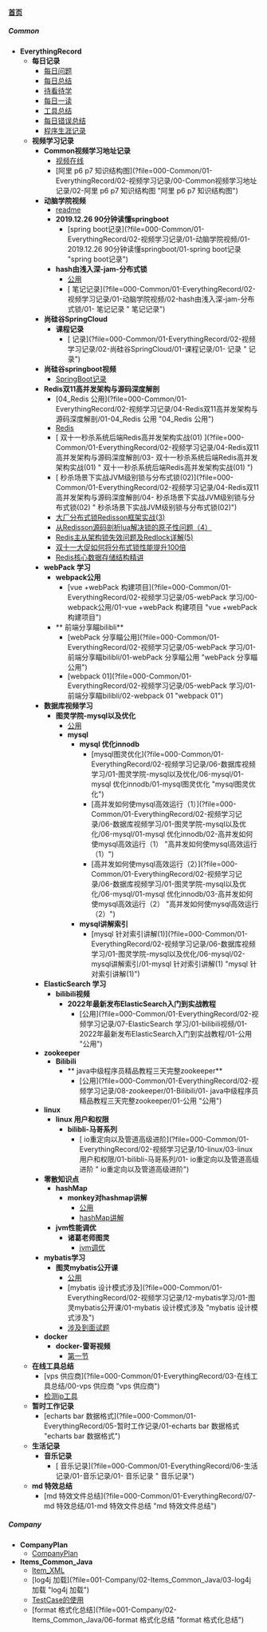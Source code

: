 
#### [首页](?file=home-首页)

##### Common
- **EverythingRecord**
    - **每日记录**
        - [每日问题](?file=000-Common/01-EverythingRecord/01-每日记录/01-每日问题 "每日问题")
        - [每日总结](?file=000-Common/01-EverythingRecord/01-每日记录/02-每日总结 "每日总结")
        - [待看待学](?file=000-Common/01-EverythingRecord/01-每日记录/03-待看待学 "待看待学")
        - [每日一读](?file=000-Common/01-EverythingRecord/01-每日记录/04-每日一读 "每日一读")
        - [工具总结](?file=000-Common/01-EverythingRecord/01-每日记录/05-工具总结 "工具总结")
        - [每日错误总结](?file=000-Common/01-EverythingRecord/01-每日记录/06-每日错误总结 "每日错误总结")
        - [程序生涯记录](?file=000-Common/01-EverythingRecord/01-每日记录/100-程序生涯记录 "程序生涯记录")
    - **视频学习记录**
        - **Common视频学习地址记录**
            - [视频在线](?file=000-Common/01-EverythingRecord/02-视频学习记录/00-Common视频学习地址记录/01-视频在线 "视频在线")
            - [阿里 p6 p7 知识结构图](?file=000-Common/01-EverythingRecord/02-视频学习记录/00-Common视频学习地址记录/02-阿里 p6 p7 知识结构图 "阿里 p6 p7 知识结构图")
        - **动脑学院视频**
            - [readme](?file=000-Common/01-EverythingRecord/02-视频学习记录/01-动脑学院视频/00-readme "readme")
            - **2019.12.26 90分钟读懂springboot**
                - [spring boot记录](?file=000-Common/01-EverythingRecord/02-视频学习记录/01-动脑学院视频/01-2019.12.26 90分钟读懂springboot/01-spring boot记录 "spring boot记录")
            - **hash由浅入深-jam-分布式锁**
                - [公用](?file=000-Common/01-EverythingRecord/02-视频学习记录/01-动脑学院视频/02-hash由浅入深-jam-分布式锁/00-公用 "公用")
                - [ 笔记记录](?file=000-Common/01-EverythingRecord/02-视频学习记录/01-动脑学院视频/02-hash由浅入深-jam-分布式锁/01- 笔记记录 " 笔记记录")
        - **尚硅谷SpringCloud**
            - **课程记录**
                - [ 记录](?file=000-Common/01-EverythingRecord/02-视频学习记录/02-尚硅谷SpringCloud/01-课程记录/01- 记录 " 记录")
        - **尚硅谷springboot视频**
            - [SpringBoot记录](?file=000-Common/01-EverythingRecord/02-视频学习记录/03-尚硅谷springboot视频/01-SpringBoot记录 "SpringBoot记录")
        - **Redis双11高并发架构与源码深度解剖**
            - [04_Redis 公用](?file=000-Common/01-EverythingRecord/02-视频学习记录/04-Redis双11高并发架构与源码深度解剖/01-04_Redis 公用 "04_Redis 公用")
            - [Redis](?file=000-Common/01-EverythingRecord/02-视频学习记录/04-Redis双11高并发架构与源码深度解剖/02-Redis "Redis")
            - [ 双十一秒杀系统后端Redis高并发架构实战&#40;01&#41; ](?file=000-Common/01-EverythingRecord/02-视频学习记录/04-Redis双11高并发架构与源码深度解剖/03- 双十一秒杀系统后端Redis高并发架构实战&#40;01&#41;  " 双十一秒杀系统后端Redis高并发架构实战&#40;01&#41; ")
            - [ 秒杀场景下实战JVM级别锁与分布式锁&#40;02&#41;](?file=000-Common/01-EverythingRecord/02-视频学习记录/04-Redis双11高并发架构与源码深度解剖/04- 秒杀场景下实战JVM级别锁与分布式锁&#40;02&#41; " 秒杀场景下实战JVM级别锁与分布式锁&#40;02&#41;")
            - [大厂分布式锁Redisson框架实战&#40;3&#41;](?file=000-Common/01-EverythingRecord/02-视频学习记录/04-Redis双11高并发架构与源码深度解剖/05-大厂分布式锁Redisson框架实战&#40;3&#41; "大厂分布式锁Redisson框架实战&#40;3&#41;")
            - [从Redisson源码剖析lua解决锁的原子性问题（4）](?file=000-Common/01-EverythingRecord/02-视频学习记录/04-Redis双11高并发架构与源码深度解剖/06-从Redisson源码剖析lua解决锁的原子性问题（4） "从Redisson源码剖析lua解决锁的原子性问题（4）")
            - [Redis主从架构锁失效问题及Redlock详解&#40;5&#41;](?file=000-Common/01-EverythingRecord/02-视频学习记录/04-Redis双11高并发架构与源码深度解剖/07-Redis主从架构锁失效问题及Redlock详解&#40;5&#41; "Redis主从架构锁失效问题及Redlock详解&#40;5&#41;")
            - [双十一大促如何将分布式锁性能提升100倍](?file=000-Common/01-EverythingRecord/02-视频学习记录/04-Redis双11高并发架构与源码深度解剖/08-双十一大促如何将分布式锁性能提升100倍 "双十一大促如何将分布式锁性能提升100倍")
            - [Redis核心数据存储结构精讲](?file=000-Common/01-EverythingRecord/02-视频学习记录/04-Redis双11高并发架构与源码深度解剖/09-Redis核心数据存储结构精讲 "Redis核心数据存储结构精讲")
        - **webPack 学习**
            - **webpack公用**
                - [vue +webPack 构建项目](?file=000-Common/01-EverythingRecord/02-视频学习记录/05-webPack 学习/00-webpack公用/01-vue +webPack 构建项目 "vue +webPack 构建项目")
            - ** 前端分享瞄bilibli**
                - [webPack 分享瞄公用](?file=000-Common/01-EverythingRecord/02-视频学习记录/05-webPack 学习/01- 前端分享瞄bilibli/01-webPack 分享瞄公用 "webPack 分享瞄公用")
                - [webpack 01](?file=000-Common/01-EverythingRecord/02-视频学习记录/05-webPack 学习/01- 前端分享瞄bilibli/02-webpack 01 "webpack 01")
        - **数据库视频学习**
            - **图灵学院-mysql以及优化**
                - [公用](?file=000-Common/01-EverythingRecord/02-视频学习记录/06-数据库视频学习/01-图灵学院-mysql以及优化/01-公用 "公用")
                - **mysql**
                    - **mysql 优化innodb**
                        - [mysql图灵优化](?file=000-Common/01-EverythingRecord/02-视频学习记录/06-数据库视频学习/01-图灵学院-mysql以及优化/06-mysql/01-mysql 优化innodb/01-mysql图灵优化 "mysql图灵优化")
                        - [高并发如何使mysql高效运行（1）](?file=000-Common/01-EverythingRecord/02-视频学习记录/06-数据库视频学习/01-图灵学院-mysql以及优化/06-mysql/01-mysql 优化innodb/02-高并发如何使mysql高效运行（1） "高并发如何使mysql高效运行（1）")
                        - [高并发如何使mysql高效运行（2）](?file=000-Common/01-EverythingRecord/02-视频学习记录/06-数据库视频学习/01-图灵学院-mysql以及优化/06-mysql/01-mysql 优化innodb/03-高并发如何使mysql高效运行（2） "高并发如何使mysql高效运行（2）")
                    - **mysql讲解索引**
                        - [mysql 针对索引讲解&#40;1&#41;](?file=000-Common/01-EverythingRecord/02-视频学习记录/06-数据库视频学习/01-图灵学院-mysql以及优化/06-mysql/02-mysql讲解索引/01-mysql 针对索引讲解&#40;1&#41; "mysql 针对索引讲解&#40;1&#41;")
        - **ElasticSearch 学习**
            - **bilibili视频**
                - **2022年最新发布ElasticSearch入门到实战教程**
                    - [公用](?file=000-Common/01-EverythingRecord/02-视频学习记录/07-ElasticSearch 学习/01-bilibili视频/01-2022年最新发布ElasticSearch入门到实战教程/01-公用 "公用")
        - **zookeeper**
            - **Bilibili**
                - ** java中级程序员精品教程三天完整zookeeper**
                    - [公用](?file=000-Common/01-EverythingRecord/02-视频学习记录/08-zookeeper/01-Bilibili/01- java中级程序员精品教程三天完整zookeeper/01-公用 "公用")
        - **linux**
            - **linux 用户和权限**
                - **bilibli-马哥系列**
                    - [ io重定向以及管道高级进阶](?file=000-Common/01-EverythingRecord/02-视频学习记录/10-linux/03-linux 用户和权限/01-bilibli-马哥系列/01- io重定向以及管道高级进阶 " io重定向以及管道高级进阶")
        - **零散知识点**
            - **hashMap**
                - **monkey对hashmap讲解**
                    - [公用](?file=000-Common/01-EverythingRecord/02-视频学习记录/100-零散知识点/01-hashMap/01-monkey对hashmap讲解/00-公用 "公用")
                    - [hashMap讲解](?file=000-Common/01-EverythingRecord/02-视频学习记录/100-零散知识点/01-hashMap/01-monkey对hashmap讲解/01-hashMap讲解 "hashMap讲解")
            - **jvm性能调优**
                - **诸葛老师图灵**
                    - [jvm调优](?file=000-Common/01-EverythingRecord/02-视频学习记录/100-零散知识点/02-jvm性能调优/01-诸葛老师图灵/01-jvm调优 "jvm调优")
        - **mybatis学习**
            - **图灵mybatis公开课**
                - [公用](?file=000-Common/01-EverythingRecord/02-视频学习记录/12-mybatis学习/01-图灵mybatis公开课/00-公用 "公用")
                - [mybatis 设计模式涉及](?file=000-Common/01-EverythingRecord/02-视频学习记录/12-mybatis学习/01-图灵mybatis公开课/01-mybatis 设计模式涉及 "mybatis 设计模式涉及")
                - [涉及到面试题](?file=000-Common/01-EverythingRecord/02-视频学习记录/12-mybatis学习/01-图灵mybatis公开课/100-涉及到面试题 "涉及到面试题")
        - **docker**
            - **docker-雷哥视频**
                - [第一节](?file=000-Common/01-EverythingRecord/02-视频学习记录/13-docker/01-docker-雷哥视频/01-第一节 "第一节")
    - **在线工具总结**
        - [vps 供应商](?file=000-Common/01-EverythingRecord/03-在线工具总结/00-vps 供应商 "vps 供应商")
        - [检测ip工具](?file=000-Common/01-EverythingRecord/03-在线工具总结/01-检测ip工具 "检测ip工具")
    - **暂时工作记录**
        - [echarts bar 数据格式](?file=000-Common/01-EverythingRecord/05-暂时工作记录/01-echarts bar 数据格式 "echarts bar 数据格式")
    - **生活记录**
        - **音乐记录**
            - [ 音乐记录](?file=000-Common/01-EverythingRecord/06-生活记录/01-音乐记录/01- 音乐记录 " 音乐记录")
    - **md 特效总结**
        - [md 特效文件总结](?file=000-Common/01-EverythingRecord/07-md 特效总结/01-md 特效文件总结 "md 特效文件总结")

##### Company
- **CompanyPlan**
    - [CompanyPlan](?file=001-Company/01-CompanyPlan/01-CompanyPlan "CompanyPlan")
- **Items_Common_Java**
    - [Item_XML](?file=001-Company/02-Items_Common_Java/01-Item_XML "Item_XML")
    - [log4j 加载](?file=001-Company/02-Items_Common_Java/03-log4j 加载 "log4j 加载")
    - [TestCase的使用](?file=001-Company/02-Items_Common_Java/05-TestCase的使用 "TestCase的使用")
    - [format 格式化总结](?file=001-Company/02-Items_Common_Java/06-format 格式化总结 "format 格式化总结")
